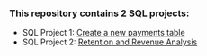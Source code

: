 ### This repository contains 2 SQL projects:
- SQL Project 1: [Create a new payments table](https://github.com/Yeonjujung09/SQL-Portfolio/blob/main/project1_README.md)
- SQL Project 2: [Retention and Revenue Analysis](https://github.com/Yeonjujung09/SQL-Portfolio/blob/main/project2-0_README.md)
